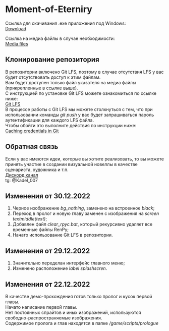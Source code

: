 # Moment-of-Eterniry

Ссылка для скачивания .exe приложения под Windows:  
[Download](https://disk.yandex.ru/d/YFG8g5Rx18JlzA)  

Ссылка на медиа файлы в случае необходимости:  
[Media files](https://disk.yandex.ru/d/rOes6f58jpRrWg)  

## Клонирование репозитория
В репозитории включено Git LFS, поэтому в случае отсутствия LFS у вас будет отсутствовать доступ к этим файлам.  
Вам будет доступен только файл указателя на медиа файлы (прикрепленные в ссылке выше).  
С инструкцией по установке Git LFS можете ознакомиться по ссылке ниже:  
[Git LFS](https://docs.github.com/ru/repositories/working-with-files/managing-large-files/installing-git-large-file-storage)  
В процессе работы с Git LFS мы можете столкнуться с тем, что при использовании команды *git push* у вас будет запрашиваться пароль аутентификации для каждого LFS файла.  
Чтобы обойти это выполните действия по инструкции ниже:  
[Caching credentials in Git](https://docs.github.com/en/get-started/getting-started-with-git/caching-your-github-credentials-in-git)  

## Обратная связь

Если у вас имеются идеи, которые вы хотите реализовать, то вы можете принять участие в создании визуальной новеллы в качестве сценариста, художника и т.п.  
[Дискорд канал](https://discord.gg/YbeeBtkxBA)  
tg: @Kadel_007  

## Изменения от 30.12.2022
1. Черное изображение *bg_nothing*, заменено на встроенное *black*;  
2. Переход в пролог и новую главу заменен с изображения на *screen textmiddle(text)*;  
3. Добавлен файл *clear_rpyc.bat*, который рекурсивно удаляет все временные файлы RenPy;  
4. Начато использование Git LFS в репозитории.  

## Изменения от 29.12.2022
1. Значительно переделан интерфейс главного меню;  
2. Изменено расположение *label splashscren*.  

## Изменения от 22.12.2022

В качестве демо-прохождения готов только пролог и кусок первой главы.  
Начато написание первой главы.  
Нет постоянных спрайтов и иных изображений, используются свободно-распространяемые изображения.  
Содержимое пролога и глав находятся в папке */game/scripts/prologue*
